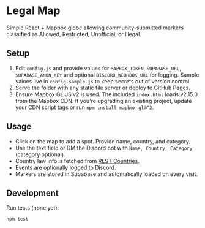 # Legal Map

Simple React + Mapbox globe allowing community-submitted markers classified as Allowed, Restricted, Unofficial, or Illegal.

## Setup
1. Edit `config.js` and provide values for `MAPBOX_TOKEN`, `SUPABASE_URL`, `SUPABASE_ANON_KEY` and optional `DISCORD_WEBHOOK_URL` for logging. Sample values live in `config.sample.js`.to keep secrets out of version control.
2. Serve the folder with any static file server or deploy to GitHub Pages.
3. Ensure Mapbox GL JS v2 is used. The included `index.html` loads v2.15.0 from the Mapbox CDN. If you're upgrading an existing project, update your CDN script tags or run `npm install mapbox-gl@^2`.

## Usage
- Click on the map to add a spot. Provide name, country, and category.
- Use the text field or DM the Discord bot with `Name, Country, Category` (category optional).
- Country law info is fetched from [REST Countries](https://restcountries.com/).
- Events are optionally logged to Discord.
- Markers are stored in Supabase and automatically loaded on every visit.

## Development
Run tests (none yet):
```bash
npm test
```